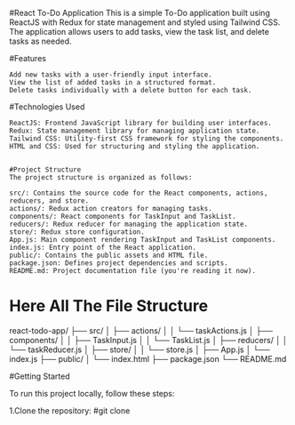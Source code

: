 #React To-Do Application
This is a simple To-Do application built using ReactJS with Redux for state management and styled using Tailwind CSS. The application allows users to add tasks, view the task list, and delete tasks as needed.

#Features

    Add new tasks with a user-friendly input interface.
    View the list of added tasks in a structured format.
    Delete tasks individually with a delete button for each task.

#Technologies Used

    ReactJS: Frontend JavaScript library for building user interfaces.
    Redux: State management library for managing application state.
    Tailwind CSS: Utility-first CSS framework for styling the components.
    HTML and CSS: Used for structuring and styling the application.


    #Project Structure
    The project structure is organized as follows:

    src/: Contains the source code for the React components, actions, reducers, and store.
    actions/: Redux action creators for managing tasks.
    components/: React components for TaskInput and TaskList.
    reducers/: Redux reducer for managing the application state.
    store/: Redux store configuration.
    App.js: Main component rendering TaskInput and TaskList components.
    index.js: Entry point of the React application.
    public/: Contains the public assets and HTML file.
    package.json: Defines project dependencies and scripts.
    README.md: Project documentation file (you're reading it now).

# Here All The File Structure

react-todo-app/
├── src/
│   ├── actions/
│   │   └── taskActions.js
│   ├── components/
│   │   ├── TaskInput.js
│   │   └── TaskList.js
│   ├── reducers/
│   │   └── taskReducer.js
│   ├── store/
│   │   └── store.js
│   ├── App.js
│   └── index.js
├── public/
│   └── index.html
├── package.json
└── README.md


#Getting Started

To run this project locally, follow these steps:

1.Clone the repository: 
#git clone 
